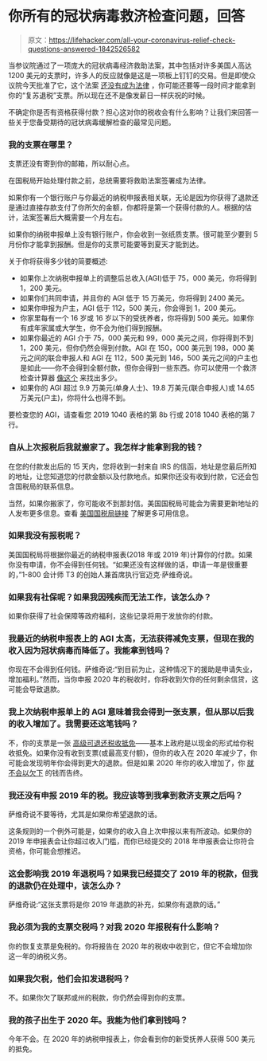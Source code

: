 # 你所有的冠状病毒救济检查问题，回答

> 原文：<https://lifehacker.com/all-your-coronavirus-relief-check-questions-answered-1842526582>

当参议院通过了一项庞大的冠状病毒经济救助法案，其中包括对许多美国人高达 1200 美元的支票时，许多人的反应就像是这是一项板上钉钉的交易。但是即使众议院今天批准了它，这个法案 [还没有成为法律](https://www.washingtonpost.com/us-policy/2020/03/27/congress-coronavirus-house-vote/) ，你可能还要等一段时间才能拿到你的“复苏退税”支票。所以现在还不是像发薪日一样庆祝的时候。



不确定你是否有资格获得付款？担心这对你的税收会有什么影响？让我们来回答一些关于您备受期待的冠状病毒缓解检查的最常见问题。

### 我的支票在哪里？

支票还没有寄到你的邮箱，所以耐心点。

在国税局开始处理付款之前，总统需要将救助法案签署成为法律。

如果你有一个银行账户与你最近的纳税申报表相关联，无论是因为你获得了退款还是通过直接存款支付了你所欠的金额，你都将是第一个获得付款的人。根据的估计，法案签署后大概需要一个月左右。

如果你的纳税申报单上没有银行账户，你会收到一张纸质支票。很可能至少要到 5 月份你才能拿到报酬。但是你的支票可能要等到夏天才能到达。

关于你将获得多少钱的简要概述:

*   如果你上次纳税申报单上的调整后总收入(AGI)低于 75，000 美元，你将得到 1，200 美元。
*   如果你们共同申请，并且你的 AGI 低于 15 万美元，你将得到 2400 美元。
*   如果你申报为户主，AGI 低于 112，500 美元，你会得到 1，200 美元。
*   你家里每有一个 16 岁或 16 岁以下的受抚养者，你将得到 500 美元。如果你有成年家属或大学生，你不会为他们得到报酬。
*   如果你最近的 AGI 介于 75，000 美元和 99，000 美元之间，你将得到不到 1，200 美元，但你仍然会得到付款。AGI 在 150，000 美元到 198，000 美元之间的联合申报人和 AGI 在 112，500 美元到 146，500 美元之间的户主也是如此——你不会得到全额付款，但你会得到一些东西。你可以使用一个救济检查计算器 [像这个](https://www.omnicalculator.com/finance/stimulus-payment) 来找出多少。
*   如果你的 AGI 超过 9.9 万美元(单身人士)、19.8 万美元(联合申报人)或 14.65 万美元(户主)，你将什么也得不到。

要检查您的 AGI，请查看您 2019 1040 表格的第 8b 行或 2018 1040 表格的第 7 行。

### 自从上次报税后我就搬家了。我怎样才能拿到我的钱？

在您的付款发出后的 15 天内，您将收到一封来自 IRS 的信函，地址是您最后所知的地址，让您知道您的付款金额以及付款地点。如果你还没有收到付款，它还会包含国税局的联系信息。

当然，如果你搬家了，你可能收不到那封信。美国国税局可能会为需要更新地址的人发布更多信息。查看 [美国国税局链接](https://www.irs.gov/coronavirus) 了解更多可用信息。

### 如果我没有报税呢？

美国国税局将根据你最近的纳税申报表(2018 年或 2019 年)计算你的付款。如果你没有申请，你不会得到任何钱。“如果还没有这样做的话，申请一年是很重要的，”1-800 会计师 T3 的创始人兼首席执行官迈克·萨维奇说。

### 如果我有社保呢？如果我因残疾而无法工作，该怎么办？

如果你获得了社会保障等政府福利，这些记录将用于发放你的付款。

### 我最近的纳税申报表上的 AGI 太高，无法获得减免支票，但现在我的收入因为冠状病毒而降低了。我能拿到钱吗？

你现在不会得到任何钱。萨维奇说:“到目前为止，这种情况下的援助是申请失业，增加福利。”然而，当你申报 2020 年的税收时，你将收到欠你的任何剩余信贷，这可能会导致退款。

### 我上次纳税申报单上的 AGI 意味着我会得到一张支票，但从那以后我的收入增加了。我需要还这笔钱吗？

不，你的支票是一张 [高级可退还税收抵免](https://crsreports.congress.gov/product/pdf/IN/IN11247)——基本上政府是以现金的形式给你税收抵免。如果你没有收到支票(或最高支付额)，但你的收入在 2020 年减少了，你可能会发现明年你会得到更大的退款。但是如果 2020 年你的收入增加了，你 [就不会以欠下](https://www.taxpolicycenter.org/taxvox/how-will-coronavirus-stimulus-bills-individual-payments-work) 的钱而告终。

### 我还没有申报 2019 年的税。我应该等到我拿到救济支票之后吗？

萨维奇说不要等待，尤其是如果你希望退款的话。

这条规则的一个例外可能是，如果你的收入自上次申报以来有所波动。如果你的 2019 年申报表会让你超过收入门槛，而你已经提交的 2018 年申报表会让你符合资格，你可能会想推迟。

### 这会影响我 2019 年退税吗？如果我已经提交了 2019 年的税款，但我的退款仍在处理中，该怎么办？

萨维奇说:“这张支票将是你 2019 年退款的补充，如果你有退款的话。”

### 我必须为我的支票交税吗？对我 2020 年报税有什么影响？

你的恢复支票是免税的。你将报告在 2020 年的税收中收到它，但它不会增加你这一年的纳税义务。

### 如果我欠税，他们会扣发退税吗？

不。如果你欠了联邦或州的税款，你仍然会得到你的支票。

### 我的孩子出生于 2020 年。我能为他们拿到钱吗？

今年不会。在 2020 年的纳税申报表上，你会看到你的新受抚养人获得 500 美元的抵免。